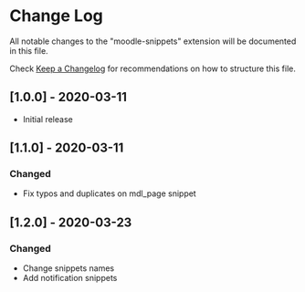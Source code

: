 # Change Log

All notable changes to the "moodle-snippets" extension will be documented in this file.

Check [Keep a Changelog](http://keepachangelog.com/) for recommendations on how to structure this file.

## [1.0.0] - 2020-03-11

- Initial release

## [1.1.0] - 2020-03-11

### Changed

- Fix typos and duplicates on mdl_page snippet

## [1.2.0] - 2020-03-23

### Changed

- Change snippets names
- Add notification snippets
